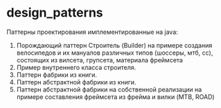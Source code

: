 # design_patterns

Паттерны проектирования имплементированные на java:
1.  Порождающий паттерн Строитель (Builder) на примере создания велосипедов  и их мануалов различных типов (шоссеры, мтб, сс), состоящих из вилсета, групсета, материала фреймсета
2.  Пример внутреннего класса строителя.
3.  Паттерн фабрики из книги.
4.  Паттерн абстрактной фабрики из книги.
5.  Паттерн абстрактной фабрики на собственной реализации на примере составления фреймсета из фрейма и вилки (MTB, ROAD)
